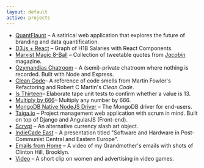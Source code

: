 ```yaml
---
layout: default
active: projects
---
```

<div class="page-section short" id="about" name="about">
    <div class="container">
        <div class="row">
            <div class="col-md-12 col-lg-12">
               <ul>
                <li class="projects"><a class="link" href='/quantflaunt'>QuantFlaunt</a> – A satirical web application that explores the future of branding and data quantification.</li>
                <li class="projects"><a class="link" href='https://github.com/janaipakos/react-d3-graph'>D3.js + React</a> – Graph of H1B Salaries with React Components.</li>
                <li class="projects"><a class="link" href='https://github.com/janaipakos/Marx-Magic-8-Bball'>Marxist Magic 8-Ball</a> – Collection of tweetable quotes from <a href="https:jacobinmag.com" class="link"><em>Jacobin</em></a> magazine.</li>
                <li class="projects"><a class="link"  href='https://github.com/janaipakos/Ozymandias-Chatroom'>Ozymandias Chatroom</a> – A (semi)-private chatroom where nothing is recorded. Built with Node and Express.</li>
                <li class="projects"><a class="link"  href='https://github.com/janaipakos/Clean-Code-Smells-and-Heuristics'>Clean Code</a>– A reference of code smells from Martin Fowler's Refactoring and Robert C Martin's <em>Clean Code</em>.</li>
                <li class="projects"><a class="link"  href='https://github.com/janaipakos/is-thirteen'>Is Thirteen</a>– Elaborate tape unit tests to confirm whether a value is 13.</li>
                <li class="projects"><a class="link" href='https://github.com/janaipakos/multiply-by-666'>Multiply by 666</a>– Multiply any number by 666.</li>
                <li class="projects"><a class="link" href="https://github.com/mongodb/node-mongodb-native" alt="MongoDB">MongoDB Native NodeJS Driver</a> – The MongoDB driver for end-users.</li>
                <li class="projects"><a class="link" href="http://taiga.io" alt="Taiga">Taiga.io</a> – Project management web application with scrum in mind. Built on top of Django and AngularJS (Front-end).</li>
                <li class="projects"><a class="link" href='http://csalateral.org/issue3/ecologies/boluk'>Scrypt</a> – An alternative currency slash art object.</li>
                <li class="projects"><a class="link"  href='http://sched.co/2AhK'>IndieCade East</a> – A presentation titled "Software and Hardware in Post-Communist Central and Eastern Europe".</li>
                <li class="projects"><a class="link"  title="Letters YouTube" href='https://www.youtube.com/watch?v=AOa1aX8Ehek'>Emails from Home</a> – A video of my Grandmother's emails with shots of Clinton Hill, Brooklyn.</li>
                <li class="projects"><a class="link"  href="https://www.youtube.com/watch?v=u0J6l82ipT0" title="Fiction YouTube" >Video</a> – A short clip on women and advertising in video games.</li>
               </ul>
            </div>
        </div>
    </div>
</div>
